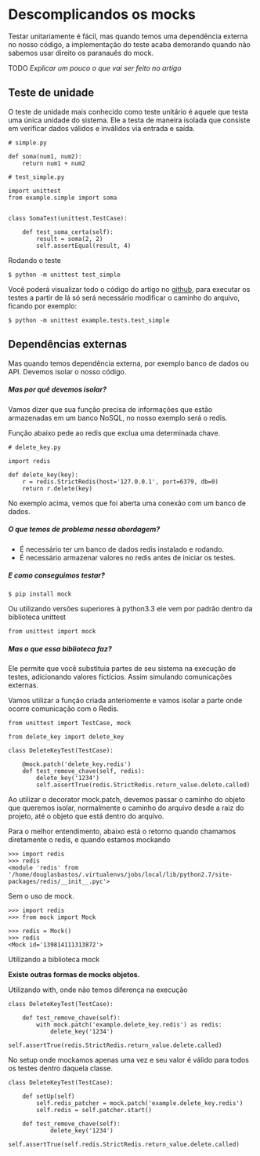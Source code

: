 # Descomplicandos os mocks

Testar unitariamente é fácil, mas quando temos uma dependência externa no nosso código, a implementação do teste acaba demorando quando não sabemos usar direito os paranauês do mock.

TODO
*Explicar um pouco o que vai ser feito no artigo*

Teste de unidade
---
O teste de unidade mais conhecido como teste unitário é aquele que testa uma única unidade do sistema. Ele a testa de maneira isolada que consiste em verificar dados válidos e inválidos via entrada e saída.

```
# simple.py

def soma(num1, num2):
    return num1 + num2
```

```
# test_simple.py

import unittest
from example.simple import soma


class SomaTest(unittest.TestCase):

    def test_soma_certa(self):
        result = soma(2, 2)
        self.assertEqual(result, 4)
```

Rodando o teste
```
$ python -m unittest test_simple
```

Você poderá visualizar todo o código do artigo no [github](https://github.com/douglasbastos/descomplicando-mocks), para executar os testes a partir de lá só será necessário modificar o caminho do arquivo, ficando por exemplo:

```
$ python -m unittest example.tests.test_simple
```

Dependências externas
---
Mas quando temos dependência externa, por exemplo banco de dados ou API. Devemos isolar o nosso código.

##### Mas por quê devemos isolar?

Vamos dizer que sua função precisa de informações que estão armazenadas em um banco NoSQL, no nosso exemplo será o redis.

Função abaixo pede ao redis que exclua uma determinada chave.
```
# delete_key.py

import redis

def delete_key(key):
    r = redis.StrictRedis(host='127.0.0.1', port=6379, db=0)
    return r.delete(key)
```
No exemplo acima, vemos que foi aberta uma conexão com um banco de dados.

##### O que temos de problema nessa abordagem?

* É necessário ter um banco de dados redis instalado e rodando.
* É necessário armazenar valores no redis antes de iniciar os testes.

##### E como conseguimos testar?

```
$ pip install mock
```

Ou utilizando versões superiores à python3.3 ele vem por padrão dentro da biblioteca unittest

```
from unittest import mock
```

##### Mas o que essa biblioteca faz?
Ele permite que você substituia partes de seu sistema na execução de testes, adicionando valores fictícios. Assim simulando comunicações externas.

Vamos utilizar a função criada anteriomente e vamos isolar a parte onde ocorre comunicação com o Redis.

```
from unittest import TestCase, mock

from delete_key import delete_key

class DeleteKeyTest(TestCase):

    @mock.patch('delete_key.redis')
    def test_remove_chave(self, redis):
        delete_key('1234')
        self.assertTrue(redis.StrictRedis.return_value.delete.called)
```

Ao utilizar o decorator mock.patch, devemos passar o caminho do objeto que queremos isolar, normalmente o caminho do arquivo desde a raiz do projeto, até o objeto que está dentro do arquivo.

Para o melhor entendimento, abaixo está o retorno quando chamamos diretamente o redis, e quando estamos mockando

```
>>> import redis
>>> redis
<module 'redis' from '/home/douglasbastos/.virtualenvs/jobs/local/lib/python2.7/site-packages/redis/__init__.pyc'>
```
Sem o uso de mock.

```
>>> import redis
>>> from mock import Mock

>>> redis = Mock()
>>> redis
<Mock id='139814111313872'>
```
Utilizando a biblioteca mock


**Existe outras formas de mocks objetos.**

Utilizando with, onde não temos diferença na execução
```
class DeleteKeyTest(TestCase):

    def test_remove_chave(self):
        with mock.patch('example.delete_key.redis') as redis:
            delete_key('1234')
            self.assertTrue(redis.StrictRedis.return_value.delete.called)
```

No setup onde mockamos apenas uma vez e seu valor é válido para todos os testes dentro daquela classe.

```
class DeleteKeyTest(TestCase):

    def setUp(self)
        self.redis_patcher = mock.patch('example.delete_key.redis')
        self.redis = self.patcher.start()

    def test_remove_chave(self):
            delete_key('1234')
            self.assertTrue(self.redis.StrictRedis.return_value.delete.called)
```
